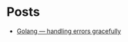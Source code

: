 # Posts
* [Golang — handling errors gracefully](https://github.com/adam-p/markdown-here/wiki/Markdown-Cheatsheet#links)